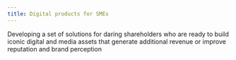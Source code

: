 ```yaml
---
title: Digital products for SMEs
---
```


Developing a set of solutions for daring shareholders who are ready to build iconic digital and media assets that generate additional revenue or improve reputation and brand perception

 <!-- Building a suite of services and tools for company managers to develop an audience and create revenue generating media and digital assets -->
